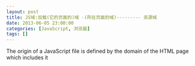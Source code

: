 ```yaml
---
layout: post
title: JS域:加载(它的页面的)域 -(所在页面的域)--------- 资源域
date: 2013-06-05 23:00:00
categories: [JavaScript, 浏览器]
tags: []
---
```

The origin of a JavaScript file is defined by the domain of the HTML page which includes it



